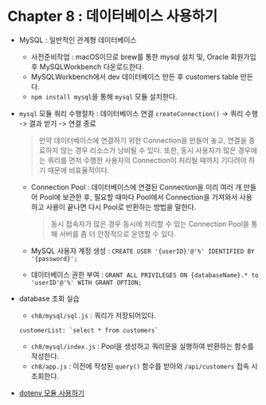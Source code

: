 # Chapter 8 : 데이터베이스 사용하기

* MySQL : 일반적인 관계형 데이터베이스
    * 사전준비작업 : macOS이므로 brew를 통한 mysql 설치 및, Oracle 회원가입 후 MySQLWorkbench 다운로드한다.
    * MySQLWorkbench에서 dev 데이터베이스 만든 후 customers table 만든다.
    * `npm install mysql`을 통해 `mysql` 모듈 설치한다.

* `mysql` 모듈 쿼리 수행절차 : 데이터베이스 연결 `createConnection()` -> 쿼리 수행 -> 결과 받기 -> 연결 종료
    > 만약 데이터베이스에 연결하기 위한 Connection을 만들어 놓고, 연결을 종료하지 않는 경우 리소스가 낭비될 수 있다. 또한, 동시 사용자가 많은 경우에는 쿼리를 먼저 수행한 사용자의 Connection이 처리될 때까지 기다려야 하기 때문에 비효율적이다.
    * Connection Pool : 데이터베이스에 연결된 Connection을 미리 여러 개 만들어 Pool에 보관한 후, 필요할 때마다 Pool에서 Connection을 가져와서 사용하고 사용이 끝나면 다시 Pool로 반환하는 방법을 말한다.
        > 동시 접속자가 많은 경우 동시에 처리할 수 있는 Connection Pool을 통해 서버를 좀 더 안정적으로 운영할 수 있다.
    
    * MySQL 사용자 계정 생성 : `CREATE USER '{userID}'@'%' IDENTIFIED BY '{password}';`
    * 데이터베이스 권한 부여 : `GRANT ALL PRIVILEGES ON {databaseName}.* to 'userID'@'%' WITH GRANT OPTION;`

* database 조회 실습
    * `ch8/mysql/sql.js` : 쿼리가 저장되어있다.
    ```
    customerList: `select * from customers`
    ```
    * `ch8/mysql/index.js` : Pool을 생성하고 쿼리문을 실행하여 반환하는 함수를 작성한다.
    * `ch8/app.js` : 이전에 작성된 `query()` 함수를 받아와 `/api/customers` 접속 시 조회한다.

* [dotenv 모듈 사용하기](../gitreadme/middleware/dotenv.md)